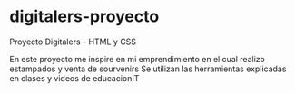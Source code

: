 # digitalers-proyecto
Proyecto Digitalers - HTML y CSS

En este proyecto me inspire en mi emprendimiento en el cual realizo estampados y  venta de sourvenirs
Se utilizan las herramientas explicadas en clases y videos de educacionIT 

